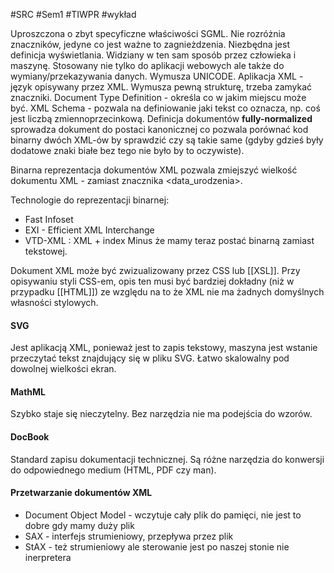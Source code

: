 #SRC #Sem1 #TIWPR #wykład 

Uproszczona o zbyt specyficzne właściwości SGML. Nie rozróżnia znaczników, jedyne co jest ważne to zagnieżdzenia. Niezbędna jest definicja wyświetlania. Widziany w ten sam sposób przez człowieka i maszynę. Stosowany nie tylko do aplikacji webowych ale także do wymiany/przekazywania danych. Wymusza UNICODE. Aplikacja XML - język opisywany przez XML. Wymusza pewną strukturę, trzeba zamykać znaczniki. 
Document Type Definition - określa co w jakim miejscu może być. 
XML Schema - pozwala na definiowanie jaki tekst co oznacza, np. coś jest liczbą zmiennoprzecinkową.
Definicja dokumentów **fully-normalized** sprowadza dokument do postaci kanonicznej co pozwala porównać kod binarny dwóch XML-ów by sprawdzić czy są takie same (gdyby gdzieś były dodatowe znaki białe bez tego nie było by to oczywiste).

Binarna reprezentacja dokumentów XML pozwala zmiejszyć wielkość dokumentu XML - zamiast znacznika <data_urodzenia>.

Technologie do reprezentacji binarnej:
- Fast Infoset
- EXI - Efficient XML Interchange
- VTD-XML : XML + index
Minus że mamy teraz postać binarną zamiast tekstowej.

Dokument XML może być zwizualizowany przez CSS lub [[XSL]]. 
Przy opisywaniu styli CSS-em, opis ten musi być bardziej dokładny (niż w przypadku [[HTML]]) ze względu na to że XML nie ma żadnych domyślnych własności stylowych.

#### SVG
Jest aplikacją XML, ponieważ jest to zapis tekstowy, maszyna jest wstanie przeczytać tekst znajdujący się w pliku SVG. Łatwo skalowalny pod dowolnej wielkości ekran.

#### MathML
Szybko staje się nieczytelny. Bez narzędzia nie ma podejścia do wzorów.

#### DocBook
Standard zapisu dokumentacji technicznej. Są różne narzędzia do konwersji do odpowiednego medium (HTML, PDF czy man).

#### Przetwarzanie dokumentów XML
- Document Object Model - wczytuje cały plik do pamięci, nie jest to dobre gdy mamy duży plik
- SAX - interfejs strumieniowy, przepływa przez plik
- StAX - też strumieniowy ale sterowanie jest po naszej stonie nie inerpretera